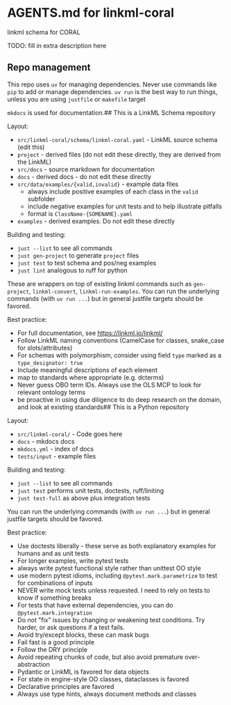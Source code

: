 # AGENTS.md for linkml-coral

linkml schema for CORAL

TODO: fill in extra description here

## Repo management

This repo uses `uv` for managing dependencies. Never use commands like `pip` to add or manage dependencies.
`uv run` is the best way to run things, unless you are using `justfile` or `makefile` target

`mkdocs` is used for documentation.## This is a LinkML Schema repository

Layout:

 * `src/linkml-coral/schema/linkml-coral.yaml` - LinkML source schema (edit this)
 * `project` - derived files (do not edit these directly, they are derived from the LinkML)
 * `src/docs` - source markdown for documentation
 * `docs` - derived docs - do not edit these directly
 * `src/data/examples/{valid,invalid}` - example data files
    * always include positive examples of each class in the `valid` subfolder
    * include negative examples for unit tests and to help illustrate pitfalls
    * format is `ClassName-{SOMENAME}.yaml`
 * `examples` - derived examples. Do not edit these directly

Building and testing:

* `just --list` to see all commands
* `just gen-project` to generate `project` files
* `just test` to test schema and pos/neg examples
* `just lint` analogous to ruff for python

These are wrappers on top of existing linkml commands such as `gen-project`, `linkml-convert`, `linkml-run-examples`.
You can run the underlying commands (with `uv run ...`) but in general justfile targets should be favored.

Best practice:

* For full documentation, see https://linkml.io/linkml/
* Follow LinkML naming conventions (CamelCase for classes, snake_case for slots/attributes)
* For schemas with polymorphism, consider using field `type` marked as a `type_designator: true`
* Include meaningful descriptions of each element
* map to standards where appropriate (e.g. dcterms)
* Never guess OBO term IDs. Always use the OLS MCP to look for relevant ontology terms
* be proactive in using due diligence to do deep research on the domain, and look at existing standards## This is a Python repository

Layout:

 * `src/linkml-coral/` - Code goes here
 * `docs` - mkdocs docs
 * `mkdocs.yml` - index of docs
 * `tests/input` - example files

Building and testing:

* `just --list` to see all commands
* `just test` performs unit tests, doctests, ruff/liniting
* `just test-full` as above plus integration tests

You can run the underlying commands (with `uv run ...`) but in general justfile targets should be favored.

Best practice:

* Use doctests liberally - these serve as both explanatory examples for humans and as unit tests
* For longer examples, write pytest tests
* always write pytest functional style rather than unittest OO style
* use modern pytest idioms, including `@pytest.mark.parametrize` to test for combinations of inputs
* NEVER write mock tests unless requested. I need to rely on tests to know if something breaks
* For tests that have external dependencies, you can do `@pytest.mark.integration`
* Do not "fix" issues by changing or weakening test conditions. Try harder, or ask questions if a test fails.
* Avoid try/except blocks, these can mask bugs
* Fail fast is a good principle
* Follow the DRY principle
* Avoid repeating chunks of code, but also avoid premature over-abstraction
* Pydantic or LinkML is favored for data objects
* For state in engine-style OO classes, dataclasses is favored
* Declarative principles are favored
* Always use type hints, always document methods and classes